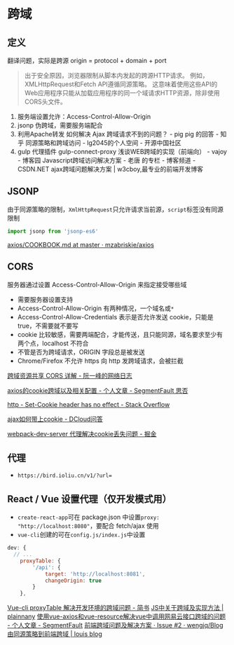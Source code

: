 # 跨域

## 定义
翻译问题，实际是跨源
origin = protocol + domain + port

> 出于安全原因，浏览器限制从脚本内发起的跨源HTTP请求。 例如，XMLHttpRequest和Fetch API遵循同源策略。 这意味着使用这些API的Web应用程序只能从加载应用程序的同一个域请求HTTP资源，除非使用CORS头文件。

1. 服务端设置允许：Access-Control-Allow-Origin
2. jsonp 伪跨域，需要服务端配合
3. 利用Apache转发 如何解决 Ajax 跨域请求不到的问题？ - pig pig 的回答 - 知乎
   同源策略和跨域访问 - lg2045的个人空间 - 开源中国社区
4. gulp 代理插件 gulp-connect-proxy
浅谈WEB跨域的实现（前端向） - vajoy - 博客园
Javascript跨域访问解决方案 - 老唐 的专栏 - 博客频道 - CSDN.NET
ajax跨域问题解决方案 | w3cboy,最专业的前端开发博客

## JSONP
由于同源策略的限制，`XmlHttpRequest`只允许请求当前源，`script`标签没有同源限制

```js
import jsonp from 'jsonp-es6'
```
[axios/COOKBOOK.md at master · mzabriskie/axios](https://github.com/mzabriskie/axios/blob/master/COOKBOOK.md#jsonp)

## CORS
服务器通过设置 Access-Control-Allow-Origin 来指定接受哪些域

* 需要服务器设置支持
* Access-Control-Allow-Origin 有两种情况，一个域名或`*`
* Access-Control-Allow-Credentials 表示是否允许发送 cookie，只能是 true，不需要就不要写
* cookie  比较敏感，需要两端配合，才能传送，且只能同源，域名要求至少有两个点，localhost 不符合
* 不管是否为跨域请求，ORIGIN 字段总是被发送
* Chrome/Firefox 不允许 https 向 http 发跨域请求，会被拦截

[跨域资源共享 CORS 详解 - 阮一峰的网络日志](http://www.ruanyifeng.com/blog/2016/04/cors.html)

[axios的cookie跨域以及相关配置 - 个人文章 - SegmentFault 思否](https://segmentfault.com/a/1190000011811117)

[http - Set-Cookie header has no effect - Stack Overflow](https://stackoverflow.com/questions/46288437/set-cookie-header-has-no-effect)

[ajax如何带上cookie - DCloud问答](https://ask.dcloud.net.cn/article/13372)

[webpack-dev-server 代理解决cookie丢失问题 - 掘金](https://juejin.im/post/5a9e6592f265da23870e59eb)

## 代理

* `https://bird.ioliu.cn/v1/?url=`

## React / Vue 设置代理（仅开发模式用）

* `create-react-app`可在 package.json 中设置`proxy: "http://localhost:8080"`，要配合 fetch/ajax 使用
* `vue-cli`创建的可在`config.js/index.js`中设置
```js
dev: {
  // ...
	proxyTable: {
		'/api': {
			target: 'http://localhost:8081',
			changeOrigin: true
		}
	},
```
[Vue-cli proxyTable 解决开发环境的跨域问题 - 简书](http://www.jianshu.com/p/95b2caf7e0da)
[JS中关于跨域及实现方法 | plainnany](https://plainnany.github.io/2017/08/05/JS%25E4%25B8%25AD%25E5%2585%25B3%25E4%25BA%258E%25E8%25B7%25A8%25E5%259F%259F%25E5%258F%258A%25E5%25AE%259E%25E7%258E%25B0%25E6%2596%25B9%25E6%25B3%2595/)
[使用vue-axios和vue-resource解决vue中调用网易云接口跨域的问题 - 个人文章 - SegmentFault](https://segmentfault.com/a/1190000011072725)
[前端跨域问题及解决方案 · Issue #2 · wengjq/Blog](https://github.com/wengjq/Blog/issues/2)
[由同源策略到前端跨域 | louis blog](http://louiszhai.github.io/2016/01/11/cross-domain/)

